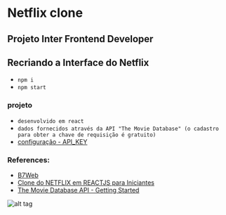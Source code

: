 # Netflix clone

## Projeto Inter Frontend Developer

## Recriando a Interface do Netflix

- `npm i`
- `npm start`

### projeto

- `desenvolvido em react`
- `dados fornecidos através da API "The Movie Database" (o cadastro para obter a chave de requisição é gratuito)`
- [configuração - API_KEY](https://github.com/rtof83/netflix-clone/blob/main/src/components/Services/tmdb.js)


### References:
- [B7Web](https://b7web.com.br/fullstack/)
- [Clone do NETFLIX em REACTJS para Iniciantes](https://www.youtube.com/watch?v=tBweoUiMsDg)
- [The Movie Database API - Getting Started](https://developers.themoviedb.org/3/getting-started/introduction)


![alt tag](https://hermes.digitalinnovation.one/assets/diome/logo.png)

